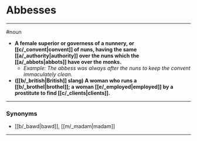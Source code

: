 # Abbesses
---
#noun
- **A female superior or governess of a nunnery, or [[c/_convent|convent]] of nuns, having the same [[a/_authority|authority]] over the nuns which the [[a/_abbots|abbots]] have over the monks.**
	- _Example: The abbess was always after the nuns to keep the convent immaculately clean._
- **([[b/_british|British]] slang) A woman who runs a [[b/_brothel|brothel]]; a woman [[e/_employed|employed]] by a prostitute to find [[c/_clients|clients]].**
---
### Synonyms
- [[b/_bawd|bawd]], [[m/_madam|madam]]
---
